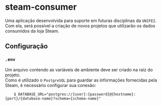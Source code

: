 # steam-consumer

Uma aplicação desenvolvida para suporte em futuras disciplinas da `UNIFEI`.\
Com ela, será possível a criação de novos projetos que utilizarão os dados consumidos da loja Steam.

## Configuração

### `.env`

Um arquivo contendo as variáveis de ambiente deve ser criado na raíz do projeto.\
Como é utilizado o `PostgreSQL` para guardar as informações fornecidas pela Steam, é necessário configurar sua conexão:

```
	$ DATABASE_URL="postgres://{user}:{password}@{hostname}:{port}/{database-name}?schema={schema-name}"
```

